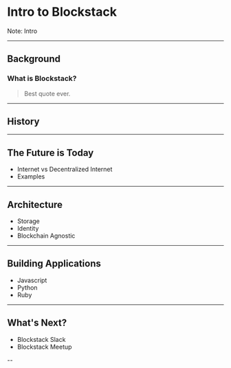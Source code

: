 # Intro to Blockstack

Note: Intro

---

## Background
### What is Blockstack?

> Best quote ever.

---

## History

---

## The Future is Today
* Internet vs Decentralized Internet
* Examples

---

## Architecture
* Storage
* Identity
* Blockchain Agnostic

---

## Building Applications
* Javascript
* Python
* Ruby

---

## What's Next?
* Blockstack Slack
* Blockstack Meetup

--
